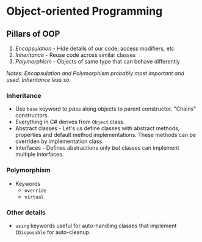 # Object-oriented Programming
## Pillars of OOP
1. *Encapsulation* - Hide details of our code; access modifiers, etc
2. *Inheritance* - Reuse code across similar classes
3. *Polymorphism* - Objects of same type that can behave differently

*Notes: Encapsulation and Polymorphism probably most important and used. Inheritance less so.*

### Inheritance
- Use `base` keyword to _pass_ along objects to parent constructor. "Chains" constructors.
- Everything in C# derives from `Object` class.
- Abstract classes - Let's us define classes with abstract methods, properties and default method implementations. These methods can be overriden by implementation class.
- Interfaces - Defines abstractions only _but_ classes can implement multiple interfaces.

### Polymorphism
- Keywords
    - `override`
    - `virtual`

### Other details
- `using` keywords useful for auto-handling classes that implement `IDisposable` for auto-cleanup.
